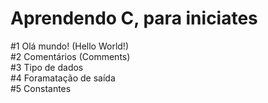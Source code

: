 # Aprendendo C, para iniciates

#1 Olá mundo! (Hello World!)<br>
#2 Comentários (Comments)<br>
#3 Tipo de dados<br>
#4 Foramatação de saída<br>
#5 Constantes<br>

